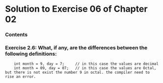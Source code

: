 # Solution to Exercise 06 of Chapter 02

### Contents

### Exercise 2.6: What, if any, are the differences between the following definitions:


```
    int month = 9, day = 7;     // in this case the values are decimal
    int month = 09, day = 07;   // in this case the values are Octal, but there is not exist the number 9 in octal. the compiler need to rise an error.
```
